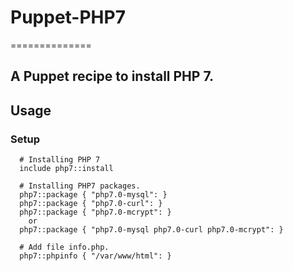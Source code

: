 # Puppet-PHP7
==============


A Puppet recipe to install PHP 7.
---------------------------------

Usage
-----

### Setup

```puppet
  # Installing PHP 7
  include php7::install

  # Installing PHP7 packages.
  php7::package { "php7.0-mysql": }
  php7::package { "php7.0-curl": }
  php7::package { "php7.0-mcrypt": }
    or
  php7::package { "php7.0-mysql php7.0-curl php7.0-mcrypt": }

  # Add file info.php.
  php7::phpinfo { "/var/www/html": }
  